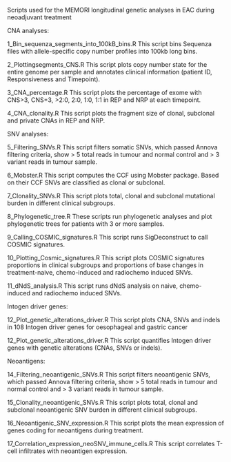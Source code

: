 Scripts used for the MEMORI longitudinal genetic analyses in EAC during neoadjuvant treatment


CNA analyses: 

1_Bin_sequenza_segments_into_100kB_bins.R
This script bins Sequenza files with allele-specific copy number profiles into 100kb long bins.

2_Plottingsegments_CNS.R
This script plots copy number state for the entire genome per sample and annotates clinical information (patient ID, Responsiveness and Timepoint).

3_CNA_percentage.R
This script plots the percentage of exome with CNS>3, CNS=3, >2:0, 2:0, 1:0, 1:1 in REP and NRP at each timepoint.

4_CNA_clonality.R
This script plots the fragment size of clonal, subclonal and private CNAs in REP and NRP. 


SNV analyses: 

5_Filtering_SNVs.R
This script filters somatic SNVs, which passed Annova filtering criteria, show > 5 total reads in tumour and normal control and > 3 variant reads in tumour sample. 

6_Mobster.R
This script computes the CCF using Mobster package. Based on their CCF SNVs are classified as clonal or subclonal.

7_Clonality_SNVs.R
This script plots total, clonal and subclonal mutational burden in different clinical subgroups.

8_Phylogenetic_tree.R
These scripts run phylogenetic analyses and plot phylogenetic trees for patients with 3 or more samples.

9_Calling_COSMIC_signatures.R
This script runs SigDeconstruct to call COSMIC signatures.

10_Plotting_Cosmic_signatures.R
This script plots COSMIC signatures proportions in clinical subgroups and proportions of base changes in treatment-naive, chemo-induced and radiochemo induced SNVs. 

11_dNdS_analysis.R
This script runs dNdS analysis on naive, chemo-induced and radiochemo induced SNVs. 


Intogen driver genes:
 
12_Plot_genetic_alterations_driver.R
This script plots CNA, SNVs and indels in 108 Intogen driver genes for oesophageal and gastric cancer 

12_Plot_genetic_alterations_driver.R
This script quantifies  Intogen driver genes with genetic alterations (CNAs, SNVs or indels).


Neoantigens:

14_Filtering_neoantigenic_SNVs.R
This script filters neoantigenic SNVs, which passed Annova filtering criteria, show > 5 total reads in tumour and normal control and > 3 variant reads in tumour sample. 

15_Clonality_neoantigenic_SNVs.R
This script plots total, clonal and subclonal neoantigenic SNV burden in different clinical subgroups.

16_Neoantigenic_SNV_expression.R
This script plots the mean expression of genes coding for neoantigens during treatment.

17_Correlation_expression_neoSNV_immune_cells.R
This script correlates T-cell infiltrates with neoantigen expression. 
